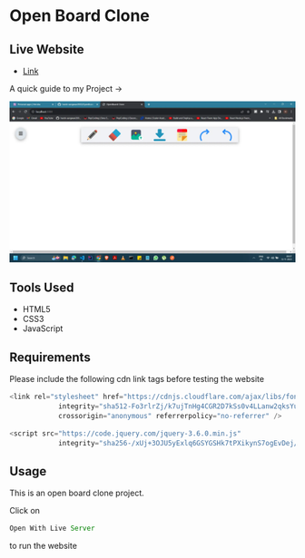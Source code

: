 # Open Board Clone

## Live Website

- [Link]()

A quick guide to my Project ->

<img src ="/image.webp">

## Tools Used

- HTML5
- CSS3
- JavaScript

## Requirements

Please include the following cdn link tags before testing the website

```js
<link rel="stylesheet" href="https://cdnjs.cloudflare.com/ajax/libs/font-awesome/6.0.0-beta3/css/all.min.css"
            integrity="sha512-Fo3rlrZj/k7ujTnHg4CGR2D7kSs0v4LLanw2qksYuRlEzO+tcaEPQogQ0KaoGN26/zrn20ImR1DfuLWnOo7aBA=="
            crossorigin="anonymous" referrerpolicy="no-referrer" />
``` 
```js
<script src="https://code.jquery.com/jquery-3.6.0.min.js"
            integrity="sha256-/xUj+3OJU5yExlq6GSYGSHk7tPXikynS7ogEvDej/m4=" crossorigin="anonymous"></script>
``` 


## Usage

This is an open board clone project.

Click on

```js
Open With Live Server
``` 
to run the website